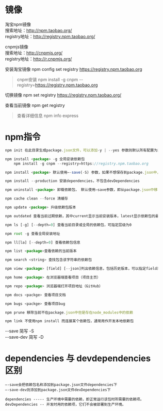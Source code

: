# 镜像
淘宝npm镜像  
    搜索地址：http://npm.taobao.org/  
    registry地址：http://registry.npm.taobao.org/  

cnpmjs镜像  
    搜索地址：http://cnpmjs.org/  
    registry地址：http://r.cnpmjs.org/

安装淘宝镜像 npm config set registry https://registry.npm.taobao.org  
>cnpm安装  npm install -g cnpm --registry=https://registry.npm.taobao.org

切换镜像 npm set registry https://registry.npm.taobao.org/

查看当前镜像 npm  get registry
>查看详细信息 npm info express


# <a name="npm ">npm指令</a>
``` js
npm init 在此目录生成package.json文件，可以添加-y | --yes 参数则默认所有配置为默认yes

npm install <package> -g 全局安装依赖包  
    npm install -g cnpm --registry=https://registry.npm.taobao.org

npm install <package> 默认使用–-save(-S) 参数，如果不想保存到package.json中，可以添加--no-save参数；还可以指定–-save-dev(-D) 或 -g参数

npm install --production 安装dependencies，不包含devDependencies

npm uninstall <package> 卸载依赖包， 默认使用–save参数，即从package.json中移除

npm cache clean --force 清缓存

npm update <package> 升级依赖包版本

npm outdated 查看当前过期依赖，其中current显示当前安装版本，latest显示依赖包的最新版本，wanted显示我们可以升级到可以不破坏当前代码的版本

npm ls [-g] [--depth=0] 查看当前目录或全局的依赖包，可指定层级为0

npm root -g 查看全局安装地址

npm ll[la] [--depth=0] 查看依赖包信息

npm list <package>查看依赖的当前版本

npm search <string> 查找包含该字符串的依赖包

npm view <package> [field] [--json]列出依赖信息，包括历史版本，可以指定field来查看某个具体信息，比如（versions) 可以添加–json参数输出全部结果

npm home <package> 在浏览器端查看项目（项目主页）

npm repo <package> 浏览器端打开项目地址（GitHub）

npm docs <packge> 查看项目文档

npm bugs <packge> 查看项目bug

npm prune 移除当前不在package.json中但是存在node_modules中的依赖

npm link 不使用npm install 而连接某个依赖包，通常用作开发本地依赖包
```

 --save 简写 -S  
 --save-dev 简写 -D

# dependencies 与 devdependencies 区别
>
    –-save会把依赖包名称添加到package.json文件dependencies下
    –-save-dev则添加到package.json文件devDependencies下

    dependencies ----- 生产环境中需要的依赖，即正常运行该包时所需要的依赖项。 
    devDependencies -- 开发时用的依赖项，它们不会被部署到生产环境。    